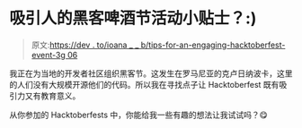 # 吸引人的黑客啤酒节活动小贴士？:)

> 原文:[https://dev . to/ioana _ _ b/tips-for-an-engaging-hacktoberfest-event-3g 06](https://dev.to/ioana__b/tips-for-an-engaging-hacktoberfest-event-3g06)

我正在为当地的开发者社区组织黑客节。这发生在罗马尼亚的克卢日纳波卡，这里的人们没有大规模开源他们的代码。所以我在寻找点子让 Hacktoberfest 既有吸引力又有教育意义。

从你参加的 Hacktoberfests 中，你能给我一些有趣的想法让我试试吗？😋